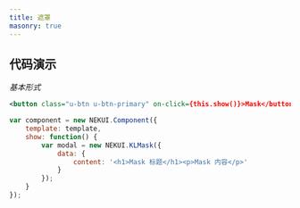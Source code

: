 ```yaml
---
title: 遮罩
masonry: true
---
```


## 代码演示

<div id="grid-itemOuter"></div>

<!-- demo_start -->
*基本形式*

<div class="m-example"></div>

```xml
<button class="u-btn u-btn-primary" on-click={this.show()}>Mask</button>
```

```javascript
var component = new NEKUI.Component({
    template: template,
    show: function() {
        var modal = new NEKUI.KLMask({
            data: {
                content: '<h1>Mask 标题</h1><p>Mask 内容</p>'
            }
        });
    }
});
```
<!-- demo_end -->